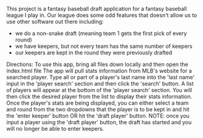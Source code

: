 This project is a fantasy baseball draft application for a fantasy baseball league I play in.
Our league does some odd features that doesn't allow us to use other software out there including:
- we do a non-snake draft (meaning team 1 gets the first pick of every round)
- we have keepers, but not every team has the same number of keepers
- our keepers are kept in the round they were previously drafted

Directions:
To use this app, bring all files down locally and then open the index.html file
The app will pull stats information from MLB's website for a searched player. Type all or part
of a player's last name into the 'last name' input in the 'player search' section and then click
the 'search' button.  A list of players will appear at the bottom of the 'player search' section.
You will then click the desired player from the list to display their stats information. 
Once the player's stats are being displayed, you can either select a team and round from the two dropdowns that the player is to be kept in and hit the 'enter keeper' button OR hit the 'draft player' button. NOTE: once you input a player using the 'draft player' button, the draft has started and you will no longer be able to enter keepers.